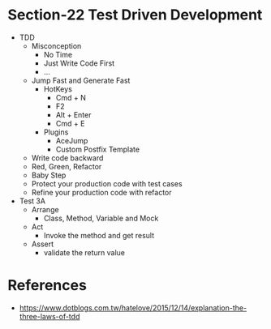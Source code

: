 # Section-22 Test Driven Development
* TDD
  * Misconception
    * No Time
    * Just Write Code First
    * ...
  * Jump Fast and Generate Fast
    * HotKeys
      * Cmd + N
      * F2
      * Alt + Enter
      * Cmd + E
    * Plugins
      * AceJump
      * Custom Postfix Template
  * Write code backward
  * Red, Green, Refactor
  * Baby Step
  * Protect your production code with test cases
  * Refine your production code with refactor
* Test 3A
  * Arrange
    * Class, Method, Variable and Mock
  * Act
    * Invoke the method and get result
  * Assert
    * validate the return value
    
# References
* https://www.dotblogs.com.tw/hatelove/2015/12/14/explanation-the-three-laws-of-tdd
